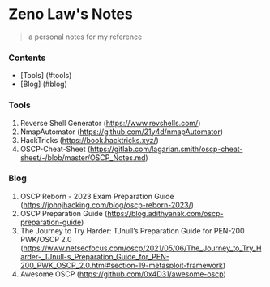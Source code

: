 # Zeno Law's Notes
> a personal notes for my reference

### Contents
- [Tools] (#tools)
- [Blog] (#blog)

### Tools
1. Reverse Shell Generator (https://www.revshells.com/)
1. NmapAutomator (https://github.com/21y4d/nmapAutomator)
1. HackTricks (https://book.hacktricks.xyz/)
1. OSCP-Cheat-Sheet (https://gitlab.com/lagarian.smith/oscp-cheat-sheet/-/blob/master/OSCP_Notes.md)

### Blog
1. OSCP Reborn - 2023 Exam Preparation Guide (https://johnjhacking.com/blog/oscp-reborn-2023/)
1. OSCP Preparation Guide (https://blog.adithyanak.com/oscp-preparation-guide)
1. The Journey to Try Harder: TJnull’s Preparation Guide for PEN-200 PWK/OSCP 2.0 (https://www.netsecfocus.com/oscp/2021/05/06/The_Journey_to_Try_Harder-_TJnull-s_Preparation_Guide_for_PEN-200_PWK_OSCP_2.0.html#section-19-metasploit-framework)
1. Awesome OSCP (https://github.com/0x4D31/awesome-oscp)
